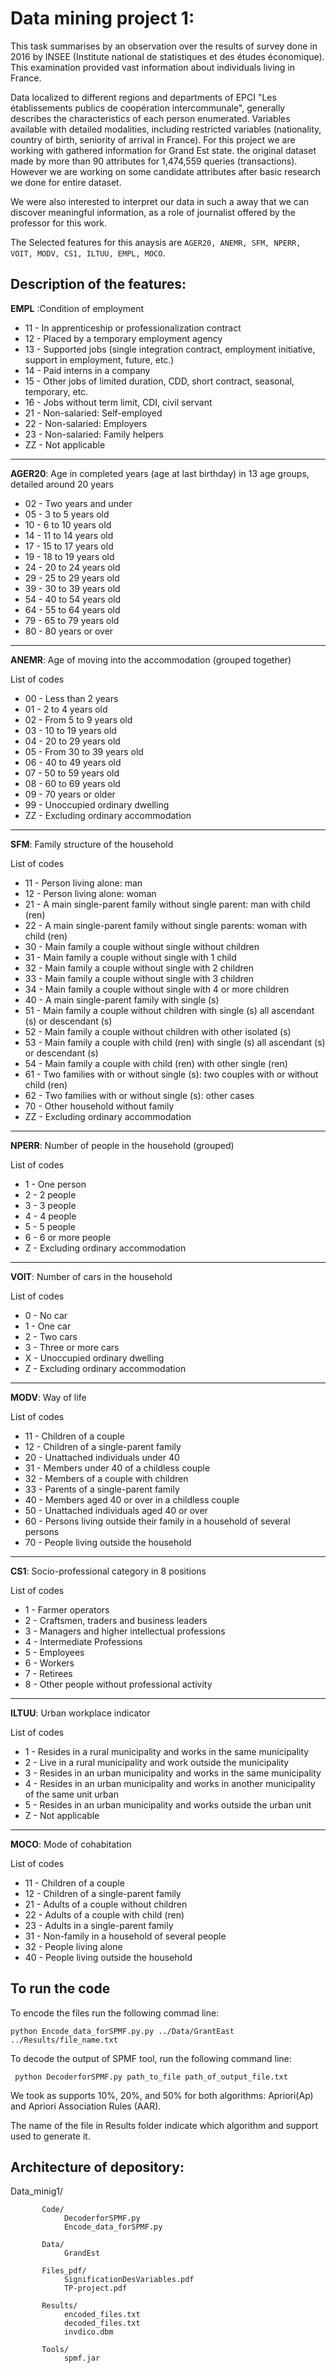 # Data mining project 1:

This task summarises by an observation over the results of survey done in  
2016 by INSEE (Institute national de statistiques et des études économique). This examination provided vast information about individuals living in France. 

Data localized to different regions and departments of EPCI "Les établissements publics de coopération intercommunale", generally describes the characteristics of each person enumerated. Variables available with detailed modalities, including restricted variables (nationality, country of birth, seniority of arrival in France).
For this project we are working with gathered information for Grand Est state. the original dataset made by more than 90 attributes for 1,474,559 queries (transactions). However we are working on some candidate attributes after basic research we done for entire dataset.

We were also interested to interpret our data in such a  away that we can discover meaningful information, as a role of journalist offered by the professor for this work.

The Selected features for this anaysis are  ```AGER20, ANEMR, SFM, NPERR, VOIT, MODV, CS1, ILTUU, EMPL, MOCO```.
## Description of the features:

__EMPL__ :Condition of employment 

* 11 - In apprenticeship or professionalization contract
* 12 - Placed by a temporary employment agency
* 13 - Supported jobs (single integration contract, employment initiative, support in employment, future, etc.)
* 14 - Paid interns in a company
* 15 - Other jobs of limited duration, CDD, short contract, seasonal, temporary, etc.
* 16 - Jobs without term limit, CDI, civil servant
* 21 - Non-salaried: Self-employed
* 22 - Non-salaried: Employers
* 23 - Non-salaried: Family helpers
* ZZ - Not applicable


----------------------------------------------------------------------------------

__AGER20__: Age in completed years (age at last birthday) in 13 age groups, detailed around 20 years

* 02 - Two years and under
* 05 - 3 to 5 years old
* 10 - 6 to 10 years old
* 14 - 11 to 14 years old
* 17 - 15 to 17 years old
* 19 - 18 to 19 years old
* 24 - 20 to 24 years old
* 29 - 25 to 29 years old
* 39 - 30 to 39 years old
* 54 - 40 to 54 years old
* 64 - 55 to 64 years old
* 79 - 65 to 79 years old
* 80 - 80 years or over


----------------------------------------------------------------------------------
__ANEMR__: Age of moving into the accommodation (grouped together)

List of codes
* 00 - Less than 2 years
* 01 - 2 to 4 years old
* 02 - From 5 to 9 years old
* 03 - 10 to 19 years old
* 04 - 20 to 29 years old
* 05 - From 30 to 39 years old
* 06 - 40 to 49 years old
* 07 - 50 to 59 years old
* 08 - 60 to 69 years old
* 09 - 70 years or older
* 99 - Unoccupied ordinary dwelling
* ZZ - Excluding ordinary accommodation

----------------------------------------------------------------------------------

__SFM__: Family structure of the household

List of codes
* 11 - Person living alone: ​​man
* 12 - Person living alone: ​​woman
* 21 - A main single-parent family without single parent: man with child (ren)
* 22 - A main single-parent family without single parents: woman with child (ren)
* 30 - Main family a couple without single without children
* 31 - Main family a couple without single with 1 child
* 32 - Main family a couple without single with 2 children
* 33 - Main family a couple without single with 3 children
* 34 - Main family a couple without single with 4 or more children
* 40 - A main single-parent family with single (s)
* 51 - Main family a couple without children with single (s) all ascendant (s) or descendant (s)
* 52 - Main family a couple without children with other isolated (s)
* 53 - Main family a couple with child (ren) with single (s) all ascendant (s) or
descendant (s)
* 54 - Main family a couple with child (ren) with other single (ren)
* 61 - Two families with or without single (s): two couples with or without child (ren)
* 62 - Two families with or without single (s): other cases
* 70 - Other household without family
* ZZ - Excluding ordinary accommodation

----------------------------------------------------------------------------------

__NPERR__: Number of people in the household (grouped)

List of codes
* 1 - One person
* 2 - 2 people
* 3 - 3 people
* 4 - 4 people
* 5 - 5 people
* 6 - 6 or more people
* Z - Excluding ordinary accommodation


---------------------------------------------------------------------------------

__VOIT__: Number of cars in the household

List of codes
* 0 - No car
* 1 - One car
* 2 - Two cars
* 3 - Three or more cars
* X - Unoccupied ordinary dwelling
* Z - Excluding ordinary accommodation

---------------------------------------------------------------------------------

__MODV__: Way of life

List of codes
* 11 - Children of a couple
* 12 - Children of a single-parent family
* 20 - Unattached individuals under 40
* 31 - Members under 40 of a childless couple
* 32 - Members of a couple with children
* 33 - Parents of a single-parent family
* 40 - Members aged 40 or over in a childless couple
* 50 - Unattached individuals aged 40 or over
* 60 - Persons living outside their family in a household of several persons
* 70 - People living outside the household

---------------------------------------------------------------------------------

__CS1__: Socio-professional category in 8 positions

List of codes
* 1 - Farmer operators
* 2 - Craftsmen, traders and business leaders
* 3 - Managers and higher intellectual professions
* 4 - Intermediate Professions
* 5 - Employees
* 6 - Workers
* 7 - Retirees
* 8 - Other people without professional activity

---------------------------------------------------------------------------------

__ILTUU__: Urban workplace indicator

List of codes
* 1 - Resides in a rural municipality and works in the same municipality
* 2 - Live in a rural municipality and work outside the municipality
* 3 - Resides in an urban municipality and works in the same municipality
* 4 - Resides in an urban municipality and works in another municipality of the same unit urban
* 5 - Resides in an urban municipality and works outside the urban unit
* Z - Not applicable

---------------------------------------------------------------------------------

__MOCO__: Mode of cohabitation

List of codes
* 11 - Children of a couple
* 12 - Children of a single-parent family
* 21 - Adults of a couple without children
* 22 - Adults of a couple with child (ren)
* 23 - Adults in a single-parent family
* 31 - Non-family in a household of several people
* 32 - People living alone
* 40 - People living outside the household
 
## To run the code

To encode the files run the following commad line:

    python Encode_data_forSPMF.py.py ../Data/GrantEast  ../Results/file_name.txt
    
To decode the output of SPMF tool, run the following command line:

     python DecoderforSPMF.py path_to_file path_of_output_file.txt

We took as supports 10%, 20%, and 50% for both algorithms: Apriori(Ap) and Apriori Association Rules (AAR).

The name of the file in Results folder indicate which algorithm and support used to generate it.
## Architecture of depository:


Data_minig1/

           Code/
                DecoderforSPMF.py 
                Encode_data_forSPMF.py
          
           Data/
                GrandEst
           
           Files_pdf/
                SignificationDesVariables.pdf
                TP-project.pdf
           
           Results/
                encoded_files.txt
                decoded_files.txt
                invdico.dbm 
           
           Tools/
                spmf.jar


